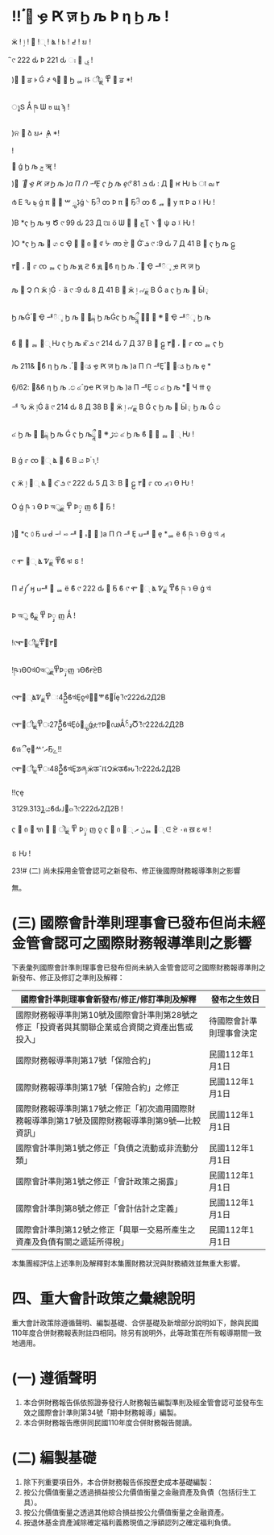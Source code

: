 # !!                              ࣴ๮ ިҽ Ԗ ज़ Ϧ љ Ϸ η Ϧ љ         !

ӝ ! ٳ ! ଄ !୍ ! ൔ ! ߄ ! ߕ ! ຏ !

҇୯   222 ԃ Ϸ 221 ԃ ಃ ΋ ۑ !

)໻ ࿶ ਡ ᎙ Ǵ ҂  ٩΋ ૓ Ϧ ᇡ ቩ ीྗ ࢗ ߾ ਡ *!

ൂՏ Ǻ ཥ Ѡ ჾ щ ϡ !

)ନ ੝ ձ ຏޣ ܴ Ѧ *!

!

΋ ǵ Ϧ љ ݮ ॠ !

)΋ *ࣴ ๮ ިҽ Ԗ ज़ Ϧ љ        )а Π ᙁ ᆀȨ ҁ Ϧ љ ȩ*୯ ҇ܭ            81 ԃ : Д ೛ ҥ Ƕ Ь ा வ ٣

൪ Ε Ԅ ݈ь ǵ π ཰ ௓ ڋౢ  ࠔǵ ᔈ Ҕႝ တ Ϸ π ཰ Ҕႝ တ ϐ ᇙ ೷ у π Ϸ ວ ፤ Ƕ                      !

)Β *ҁ Ϧ љ ި౻ Ծ҇ ୯          99 ԃ 23 Д ଆ ӧ Ѡ ᡼ ᛾  چҬ ܌ ܰ΢ ѱ ວ ፤ Ƕ !

)Ο *ҁ Ϧ љ ࣁ ග ϲ Ҿ ཰ ໣ ი ᏾ ᡏ ᔼ ၮ ਏ ౗ Ǵ ܭ҇ ୯               :9 ԃ 7 Д 41 В ࿶ ҁ Ϧ љ ဠ

٣཮ ، ᝼ ೯ ၸ ᆶ ҁ Ϧ љ ԭ ϩ ϐ ԭ  ި࡭ϐ η Ϧ љ .ࣴ ๮ Ҿ ᆅ៝ୢި ҽ Ԗ ज़ Ϧ

љ ຾ Չ ᙁ ܰӝ  ٳǴ ٠ а҇ ୯           :9 ԃ 8 Д 41 В ࣁ ӝ ٳ ୷ྗ В Ǵ а ҁ Ϧ љ ࣁ Ӹុ

Ϧ љǴࣴ ๮ Ҿ ᆅ៝ୢ Ϧ љ ࣁ ੃ྐ Ϧ љǴҁ Ϧ љཷ ܍ ࡴ ڙࣴ ๮ Ҿ ᆅ៝ୢ Ϧ љ

ϐ ໸ ៾ ᆶ ໸୍ Ƕ ҁ Ϧ љ ќ ܭ҇ ୯            214 ԃ 7 Д 37 В ࿶ ဠ  ٣཮ ، ᝼ ೯ ၸ ᆶ ҁ Ϧ

љ 211& ި࡭ϐ η Ϧ љ .ࣴ ๮  ׫ၗ ިҽ Ԗ ज़ Ϧ љ               )а Π ᙁ ᆀȨࣴ ๮  ׫ၗ Ϧ љ ȩ *

ި࡭    :6/62&ϐ η Ϧ љ .ඵ ๔ࣽ  ިמҽ Ԗ ज़ Ϧ љ             )а Π ᆀȨ ඵ ๔ Ϧ љ *຾ Ч ߚ ჹ

ᆀ Ԅ ӝ  ٳǴ а҇ ୯        214 ԃ 8 Д 38 В ࣁ ӝ ٳ ୷ྗ В Ǵ ҁ Ϧ љ ࣁ Ӹុ Ϧ љ Ǵ ඵ

๔ Ϧ љ ࣁ ੃ྐ Ϧ љ Ǵ ҁ Ϧ љཷ  ڙ ܍ ࡴඵ ๔ Ϧ љ ϐ ໸ ៾ ᆶ ໸୍ Ƕ                    !

Β ǵ ೯ ၸ ଄୍ ൔ ֋ ϐ В ය Ϸ ำׇ           !

ҁ ӝ ٳ ଄୍ ൔ ֋ ς ܭ҇ ୯          222 ԃ 5 Д 3: В ࿶ ဠ  ٣཮ ೯ ၸ  ࡕว Ѳ Ƕ !

Ο ǵ ཥ ว Ѳ Ϸ অुྗ ߾ Ϸှ ញ ϐ ፾ Ҕ             !

)΋ *ς ௦ Ҕ  ߎᑼ ᅱ ࿎ ᆅ ౛  ہ঩ ཮ )а Π ᙁ ᆀ Ȩ  ߎᆅ ཮ ȩ *ᇡ ё ϐ ཥ ว Ѳ ǵ অ҅ ࡕ

୯ ሞ ଄୍ ൔ Ꮴྗ  ߾ϐ ቹ ៜ          !

Π  ߄༼ ӈ  ߎᆅ ཮ ᇡ ё ϐ҇ ୯          222 ԃ ፾ Ҕ ϐ ୯ ሞ ଄୍ ൔ Ꮴྗ  ߾ϐ ཥ ว Ѳ ǵ অ҅

Ϸ অु ϐྗ ߾ Ϸှ ញ Ǻ            !

!୯ሞ཮ीྗ߾౛٣཮

!ཥวѲ0অ҅0অुྗ߾Ϸှញ                                   วѲϐғਏВ

୯ሞ଄୍ൔᏤྗ߾ઃ4ဦϐঅ҅Ȩჹᢀࢎۺᄬϐ઩Їȩ                                !҇୯222ԃ2Д2В

୯ሞ཮ीྗ߾ः27ဦϐঅ҅Ȩό୏ౢǵቷ܊Ϸ೛ഢǺၲډႣ                                    !҇୯222ԃ2Д2В

ϐሽීȩ߻ᄊރ٬Ҕۓ!!

୯ሞ཮ीྗ߾ः48ဦϐঅ҅Ȩᖝཞ܄ӝऊˇቬՉӝऊϐԋ                                     !҇୯222ԃ2Д2В

!!ҁȩ

3129.3131ຼයϐԃׯࡋ๓                                            !҇୯222ԃ2Д2В           !

ҁ ໣ ი ࿶ ຑ ՗ ΢ ॊྗ ߾ Ϸှ ញ ჹ ҁ ໣ ი ଄୍  ݩ ރᆶ ଄୍ ᕮ ਏ  ٠ค ख़ ε ቹ                          !

ៜ Ƕ !

23!# (二) 尚未採用金管會認可之新發布、修正後國際財務報導準則之影響

無。

# (三) 國際會計準則理事會已發布但尚未經金管會認可之國際財務報導準則之影響

下表彙列國際會計準則理事會已發布但尚未納入金管會認可之國際財務報導準則之新發布、修正及修訂之準則及解釋：

|國際會計準則理事會新發布/修正/修訂準則及解釋|發布之生效日|
|---|---|
|國際財務報導準則第10號及國際會計準則第28號之修正「投資者與其關聯企業或合資間之資產出售或投入」|待國際會計準則理事會決定|
|國際財務報導準則第17號「保險合約」|民國112年1月1日|
|國際財務報導準則第17號「保險合約」之修正|民國112年1月1日|
|國際財務報導準則第17號之修正「初次適用國際財務報導準則第17號及國際財務報導準則第9號—比較資訊」|民國112年1月1日|
|國際會計準則第1號之修正「負債之流動或非流動分類」|民國112年1月1日|
|國際會計準則第1號之修正「會計政策之揭露」|民國112年1月1日|
|國際會計準則第8號之修正「會計估計之定義」|民國112年1月1日|
|國際會計準則第12號之修正「與單一交易所產生之資產及負債有關之遞延所得稅」|民國112年1月1日|

本集團經評估上述準則及解釋對本集團財務狀況與財務績效並無重大影響。

# 四、重大會計政策之彙總說明

重大會計政策除遵循聲明、編製基礎、合併基礎及新增部分說明如下，餘與民國110年度合併財務報表附註四相同。除另有說明外，此等政策在所有報導期間一致地適用。

# (一) 遵循聲明

1. 本合併財務報告係依照證券發行人財務報告編製準則及經金管會認可並發布生效之國際會計準則第34號「期中財務報導」編製。
2. 本合併財務報告應併同民國110年度合併財務報告閱讀。

# (二) 編製基礎

1. 除下列重要項目外，本合併財務報告係按歷史成本基礎編製：
1. 按公允價值衡量之透過損益按公允價值衡量之金融資產及負債（包括衍生工具）。
2. 按公允價值衡量之透過其他綜合損益按公允價值衡量之金融資產。
3. 按退休基金資產減除確定福利義務現值之淨額認列之確定福利負債。